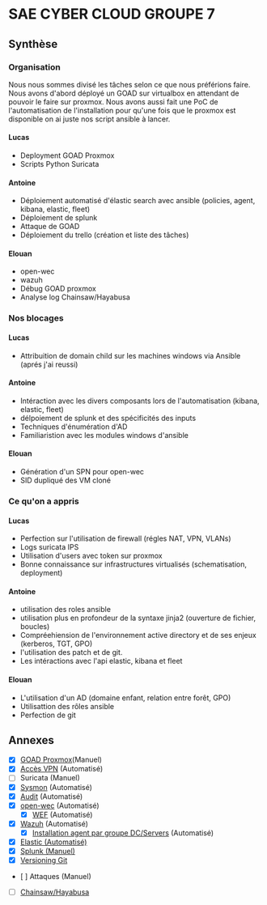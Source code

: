 # SAE CYBER CLOUD GROUPE 7

## Synthèse

### Organisation
Nous nous sommes divisé les tâches selon ce que nous préférions faire. Nous avons d'abord déployé un GOAD sur virtualbox en attendant de pouvoir le faire sur proxmox. Nous avons aussi fait une PoC de l'automatisation de l'installation pour qu'une fois que le proxmox est disponible on ai juste nos script ansible à lancer.

#### Lucas
- Deployment GOAD Proxmox
- Scripts Python Suricata

#### Antoine
- Déploiement automatisé d'élastic search avec ansible (policies, agent, kibana, elastic, fleet)
- Déploiement de splunk
- Attaque de GOAD
- Déploiement du trello (création et liste des tâches)

#### Elouan
- open-wec
- wazuh
- Débug GOAD proxmox
- Analyse log Chainsaw/Hayabusa 

### Nos blocages

#### Lucas
- Attribuition de domain child sur les machines windows via Ansible (aprés j'ai reussi)

#### Antoine
- Intéraction avec les divers composants lors de l'automatisation (kibana, elastic, fleet)
- délpoiement de splunk et des spécificités des inputs
- Techniques d'énumération d'AD
- Familiaristion avec les modules windows d'ansible

#### Elouan
- Génération d'un SPN pour open-wec
- SID dupliqué des VM cloné

### Ce qu'on a appris

#### Lucas
- Perfection sur l'utilisation de firewall (régles NAT, VPN, VLANs)
- Logs suricata IPS
- Utilisation d'users avec token sur proxmox
- Bonne connaissance sur infrastructures virtualisés (schematisation, deployment)

#### Antoine
- utilisation des roles ansible
- utilisation plus en profondeur de la syntaxe jinja2 (ouverture de fichier, boucles)
- Compréehiension de l'environnement active directory et de ses enjeux (kerberos, TGT, GPO)
- l'utilisation des patch et de git.
- Les intéractions avec l'api elastic, kibana et fleet

#### Elouan
- L'utilisation d'un AD (domaine enfant, relation entre forêt, GPO)
- Utilisattion des rôles ansible
- Perfection de git

## Annexes
- [x] [GOAD Proxmox](CR/goad_proxmox.pdf)(Manuel)
- [x] [Accès VPN](CR/vpn.md) (Automatisé)
- [ ] Suricata (Manuel)
- [x] [Sysmon](CR/sysmon.md) (Automatisé)
- [x] [Audit](CR/audit.md) (Automatisé)
- [x] [open-wec](CR/openwec.md) (Automatisé)
	- [x] [WEF](CR/wef.md) (Automatisé)
- [x] [Wazuh](CR/wazuh.md) (Automatisé)
	- [x] [Installation agent par groupe DC/Servers](CR/wazuh-agent.md) (Automatisé)
- [x] [Elastic (Automatisé)](CR/deploiement_elastic.md)
- [x] [Splunk (Manuel)](CR/install_splunk.md)
- [x] [Versioning Git](CR/git.md)
- [ ] Attaques (Manuel)
- [ ] [Chainsaw/Hayabusa](CR/log-analyze.md)